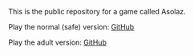 This is the public repository for a game called Asolaz.

Play the normal (safe) version: [GitHub](goldenpigames.github.io/Asolaz/index.html)

Play the adult version: [GitHub](https://goldenpigames.github.io/Asolaz/index18.html)